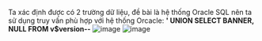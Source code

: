 Ta xác định được có 2 trường dữ liệu, đề bài là hệ thống Oracle SQL nên ta sử dụng truy vấn phù hợp với hệ thống Orcacle: **' UNION SELECT BANNER, NULL FROM v$version--**
![image](https://user-images.githubusercontent.com/62832067/150308405-31ac05d2-9942-486a-8730-16489e71fabc.png)
![image](https://user-images.githubusercontent.com/62832067/150308164-aebf3230-7705-4c8a-b11b-347116dfbbcd.png)
